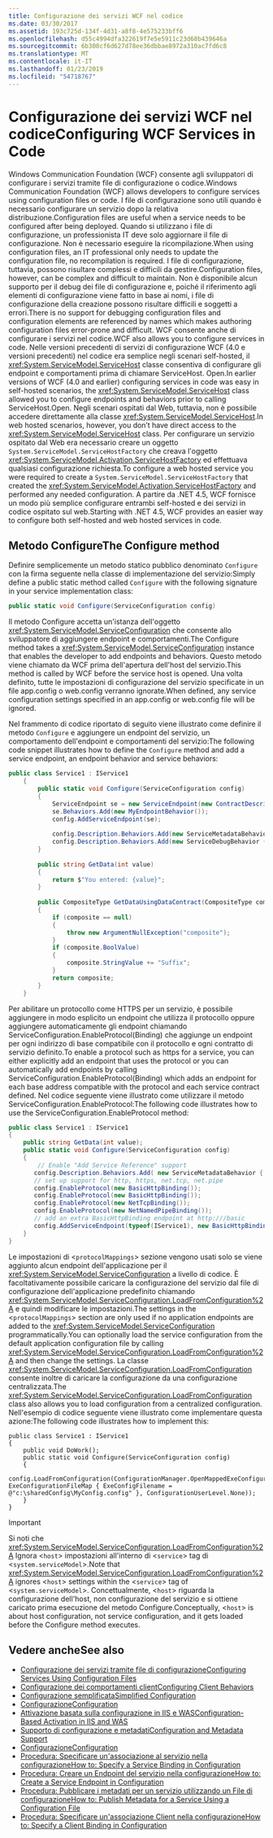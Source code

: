 ```yaml
---
title: Configurazione dei servizi WCF nel codice
ms.date: 03/30/2017
ms.assetid: 193c725d-134f-4d31-a8f8-4e575233bff6
ms.openlocfilehash: d55c4994dfa322619f7e5e5911c23d68b439646a
ms.sourcegitcommit: 6b308cf6d627d78ee36dbbae8972a310ac7fd6c8
ms.translationtype: MT
ms.contentlocale: it-IT
ms.lasthandoff: 01/23/2019
ms.locfileid: "54718767"
---
```

# <a name="configuring-wcf-services-in-code"></a><span data-ttu-id="16a98-102">Configurazione dei servizi WCF nel codice</span><span class="sxs-lookup"><span data-stu-id="16a98-102">Configuring WCF Services in Code</span></span>
<span data-ttu-id="16a98-103">Windows Communication Foundation (WCF) consente agli sviluppatori di configurare i servizi tramite file di configurazione o codice.</span><span class="sxs-lookup"><span data-stu-id="16a98-103">Windows Communication Foundation (WCF) allows developers to configure services using configuration files or code.</span></span>  <span data-ttu-id="16a98-104">I file di configurazione sono utili quando è necessario configurare un servizio dopo la relativa distribuzione.</span><span class="sxs-lookup"><span data-stu-id="16a98-104">Configuration files are useful when a service needs to be configured after being deployed.</span></span> <span data-ttu-id="16a98-105">Quando si utilizzano i file di configurazione, un professionista IT deve solo aggiornare il file di configurazione. Non è necessario eseguire la ricompilazione.</span><span class="sxs-lookup"><span data-stu-id="16a98-105">When using configuration files, an IT professional only needs to update the configuration file, no recompilation is required.</span></span> <span data-ttu-id="16a98-106">I file di configurazione, tuttavia, possono risultare complessi e difficili da gestire.</span><span class="sxs-lookup"><span data-stu-id="16a98-106">Configuration files, however, can be complex and difficult to maintain.</span></span> <span data-ttu-id="16a98-107">Non è disponibile alcun supporto per il debug dei file di configurazione e, poiché il riferimento agli elementi di configurazione viene fatto in base ai nomi, i file di configurazione della creazione possono risultare difficili e soggetti a errori.</span><span class="sxs-lookup"><span data-stu-id="16a98-107">There is no support for debugging configuration files and configuration elements are referenced by names which makes authoring configuration files error-prone and difficult.</span></span> <span data-ttu-id="16a98-108">WCF consente anche di configurare i servizi nel codice.</span><span class="sxs-lookup"><span data-stu-id="16a98-108">WCF also allows you to configure services in code.</span></span> <span data-ttu-id="16a98-109">Nelle versioni precedenti di servizi di configurazione WCF (4.0 e versioni precedenti) nel codice era semplice negli scenari self-hosted, il <xref:System.ServiceModel.ServiceHost> classe consentiva di configurare gli endpoint e comportamenti prima di chiamare ServiceHost. Open.</span><span class="sxs-lookup"><span data-stu-id="16a98-109">In earlier versions of WCF (4.0 and earlier) configuring services in code was easy in self-hosted scenarios, the <xref:System.ServiceModel.ServiceHost> class allowed you to configure endpoints and behaviors prior to calling ServiceHost.Open.</span></span> <span data-ttu-id="16a98-110">Negli scenari ospitati dal Web, tuttavia, non è possibile accedere direttamente alla classe <xref:System.ServiceModel.ServiceHost>.</span><span class="sxs-lookup"><span data-stu-id="16a98-110">In web hosted scenarios, however, you don’t have direct access to the <xref:System.ServiceModel.ServiceHost> class.</span></span> <span data-ttu-id="16a98-111">Per configurare un servizio ospitato dal Web era necessario creare un oggetto `System.ServiceModel.ServiceHostFactory` che creava l'oggetto <xref:System.ServiceModel.Activation.ServiceHostFactory> ed effettuava qualsiasi configurazione richiesta.</span><span class="sxs-lookup"><span data-stu-id="16a98-111">To configure a web hosted service you were required to create a `System.ServiceModel.ServiceHostFactory` that created the <xref:System.ServiceModel.Activation.ServiceHostFactory> and performed any needed configuration.</span></span> <span data-ttu-id="16a98-112">A partire da .NET 4.5, WCF fornisce un modo più semplice configurare entrambi self-hosted e dei servizi in codice ospitato sul web.</span><span class="sxs-lookup"><span data-stu-id="16a98-112">Starting with .NET 4.5, WCF provides an easier way to configure both self-hosted and web hosted services in code.</span></span>  
  
## <a name="the-configure-method"></a><span data-ttu-id="16a98-113">Metodo Configure</span><span class="sxs-lookup"><span data-stu-id="16a98-113">The Configure method</span></span>  
 <span data-ttu-id="16a98-114">Definire semplicemente un metodo statico pubblico denominato `Configure` con la firma seguente nella classe di implementazione del servizio:</span><span class="sxs-lookup"><span data-stu-id="16a98-114">Simply define a public static method called `Configure` with the following signature in your service implementation class:</span></span>  
  
```csharp  
public static void Configure(ServiceConfiguration config)  
```  
  
 <span data-ttu-id="16a98-115">Il metodo Configure accetta un'istanza dell'oggetto <xref:System.ServiceModel.ServiceConfiguration> che consente allo sviluppatore di aggiungere endpoint e comportamenti.</span><span class="sxs-lookup"><span data-stu-id="16a98-115">The Configure method takes a <xref:System.ServiceModel.ServiceConfiguration> instance that enables the developer to add endpoints and behaviors.</span></span> <span data-ttu-id="16a98-116">Questo metodo viene chiamato da WCF prima dell'apertura dell'host del servizio.</span><span class="sxs-lookup"><span data-stu-id="16a98-116">This method is called by WCF before the service host is opened.</span></span> <span data-ttu-id="16a98-117">Una volta definito, tutte le impostazioni di configurazione del servizio specificate in un file app.config o web.config verranno ignorate.</span><span class="sxs-lookup"><span data-stu-id="16a98-117">When defined, any service configuration settings specified in an app.config or web.config file will be ignored.</span></span>  
  
 <span data-ttu-id="16a98-118">Nel frammento di codice riportato di seguito viene illustrato come definire il metodo `Configure` e aggiungere un endpoint del servizio, un comportamento dell'endpoint e comportamenti del servizio:</span><span class="sxs-lookup"><span data-stu-id="16a98-118">The following code snippet illustrates how to define the `Configure` method and add a service endpoint, an endpoint behavior and service behaviors:</span></span>  
  
```csharp  
public class Service1 : IService1  
    {  
        public static void Configure(ServiceConfiguration config)  
        {  
            ServiceEndpoint se = new ServiceEndpoint(new ContractDescription("IService1"), new BasicHttpBinding(), new EndpointAddress("basic"));  
            se.Behaviors.Add(new MyEndpointBehavior());  
            config.AddServiceEndpoint(se);  
  
            config.Description.Behaviors.Add(new ServiceMetadataBehavior { HttpGetEnabled = true });  
            config.Description.Behaviors.Add(new ServiceDebugBehavior { IncludeExceptionDetailInFaults = true });  
        }  
  
        public string GetData(int value)  
        {  
            return $"You entered: {value}";
        }  
  
        public CompositeType GetDataUsingDataContract(CompositeType composite)  
        {  
            if (composite == null)  
            {  
                throw new ArgumentNullException("composite");  
            }  
            if (composite.BoolValue)  
            {  
                composite.StringValue += "Suffix";  
            }  
            return composite;  
        }  
    }  
```  
  
 <span data-ttu-id="16a98-119">Per abilitare un protocollo come HTTPS per un servizio, è possibile aggiungere in modo esplicito un endpoint che utilizza il protocollo oppure aggiungere automaticamente gli endpoint chiamando ServiceConfiguration.EnableProtocol(Binding) che aggiunge un endpoint per ogni indirizzo di base compatibile con il protocollo e ogni contratto di servizio definito.</span><span class="sxs-lookup"><span data-stu-id="16a98-119">To enable a protocol such as https for a service, you can either explicitly add an endpoint that uses the protocol or you can automatically add endpoints by calling ServiceConfiguration.EnableProtocol(Binding) which adds an endpoint for each base address compatible with the protocol and each service contract defined.</span></span> <span data-ttu-id="16a98-120">Nel codice seguente viene illustrato come utilizzare il metodo ServiceConfiguration.EnableProtocol:</span><span class="sxs-lookup"><span data-stu-id="16a98-120">The following code illustrates how to use the ServiceConfiguration.EnableProtocol method:</span></span>  
  
```csharp  
public class Service1 : IService1   
{   
    public string GetData(int value);   
    public static void Configure(ServiceConfiguration config)   
    {   
        // Enable "Add Service Reference" support   
       config.Description.Behaviors.Add( new ServiceMetadataBehavior { HttpGetEnabled = true });   
       // set up support for http, https, net.tcp, net.pipe   
       config.EnableProtocol(new BasicHttpBinding());   
       config.EnableProtocol(new BasicHttpBinding());   
       config.EnableProtocol(new NetTcpBinding());   
       config.EnableProtocol(new NetNamedPipeBinding());   
       // add an extra BasicHttpBinding endpoint at http:///basic   
       config.AddServiceEndpoint(typeof(IService1), new BasicHttpBinding(),"basic");   
    }   
}   
```  
  
 <span data-ttu-id="16a98-121">Le impostazioni di <`protocolMappings`> sezione vengono usati solo se viene aggiunto alcun endpoint dell'applicazione per il <xref:System.ServiceModel.ServiceConfiguration> a livello di codice. È facoltativamente possibile caricare la configurazione del servizio dal file di configurazione dell'applicazione predefinito chiamando <xref:System.ServiceModel.ServiceConfiguration.LoadFromConfiguration%2A> e quindi modificare le impostazioni.</span><span class="sxs-lookup"><span data-stu-id="16a98-121">The settings in the <`protocolMappings`> section are only used if no application endpoints are added to the <xref:System.ServiceModel.ServiceConfiguration> programmatically.You can optionally load the service configuration from the default application configuration file by calling <xref:System.ServiceModel.ServiceConfiguration.LoadFromConfiguration%2A> and then change the settings.</span></span> <span data-ttu-id="16a98-122">La classe <xref:System.ServiceModel.ServiceConfiguration.LoadFromConfiguration> consente inoltre di caricare la configurazione da una configurazione centralizzata.</span><span class="sxs-lookup"><span data-stu-id="16a98-122">The <xref:System.ServiceModel.ServiceConfiguration.LoadFromConfiguration> class also allows you to load configuration from a centralized configuration.</span></span> <span data-ttu-id="16a98-123">Nell'esempio di codice seguente viene illustrato come implementare questa azione:</span><span class="sxs-lookup"><span data-stu-id="16a98-123">The following code illustrates how to implement this:</span></span>  
  
```  
public class Service1 : IService1   
{   
    public void DoWork();   
    public static void Configure(ServiceConfiguration config)   
    {   
          config.LoadFromConfiguration(ConfigurationManager.OpenMappedExeConfiguration(new ExeConfigurationFileMap { ExeConfigFilename = @"c:\sharedConfig\MyConfig.config" }, ConfigurationUserLevel.None));   
    }   
}  
```  
  
> [!IMPORTANT]
>  <span data-ttu-id="16a98-124">Si noti che <xref:System.ServiceModel.ServiceConfiguration.LoadFromConfiguration%2A> Ignora <`host`> impostazioni all'interno di <`service`> tag di <`system.serviceModel`>.</span><span class="sxs-lookup"><span data-stu-id="16a98-124">Note that <xref:System.ServiceModel.ServiceConfiguration.LoadFromConfiguration%2A> ignores <`host`> settings within the <`service`> tag of <`system.serviceModel`>.</span></span> <span data-ttu-id="16a98-125">Concettualmente, <`host`> riguarda la configurazione dell'host, non configurazione del servizio e si ottiene caricato prima esecuzione del metodo Configure.</span><span class="sxs-lookup"><span data-stu-id="16a98-125">Conceptually, <`host`> is about host configuration, not service configuration, and it gets loaded before the Configure method executes.</span></span>  
  
## <a name="see-also"></a><span data-ttu-id="16a98-126">Vedere anche</span><span class="sxs-lookup"><span data-stu-id="16a98-126">See also</span></span>
- [<span data-ttu-id="16a98-127">Configurazione dei servizi tramite file di configurazione</span><span class="sxs-lookup"><span data-stu-id="16a98-127">Configuring Services Using Configuration Files</span></span>](../../../docs/framework/wcf/configuring-services-using-configuration-files.md)
- [<span data-ttu-id="16a98-128">Configurazione dei comportamenti client</span><span class="sxs-lookup"><span data-stu-id="16a98-128">Configuring Client Behaviors</span></span>](../../../docs/framework/wcf/configuring-client-behaviors.md)
- [<span data-ttu-id="16a98-129">Configurazione semplificata</span><span class="sxs-lookup"><span data-stu-id="16a98-129">Simplified Configuration</span></span>](../../../docs/framework/wcf/simplified-configuration.md)
- [<span data-ttu-id="16a98-130">Configurazione</span><span class="sxs-lookup"><span data-stu-id="16a98-130">Configuration</span></span>](../../../docs/framework/wcf/samples/configuration-sample.md)
- [<span data-ttu-id="16a98-131">Attivazione basata sulla configurazione in IIS e WAS</span><span class="sxs-lookup"><span data-stu-id="16a98-131">Configuration-Based Activation in IIS and WAS</span></span>](../../../docs/framework/wcf/feature-details/configuration-based-activation-in-iis-and-was.md)
- [<span data-ttu-id="16a98-132">Supporto di configurazione e metadati</span><span class="sxs-lookup"><span data-stu-id="16a98-132">Configuration and Metadata Support</span></span>](../../../docs/framework/wcf/extending/configuration-and-metadata-support.md)
- [<span data-ttu-id="16a98-133">Configurazione</span><span class="sxs-lookup"><span data-stu-id="16a98-133">Configuration</span></span>](../../../docs/framework/wcf/diagnostics/exceptions-reference/configuration.md)
- [<span data-ttu-id="16a98-134">Procedura: Specificare un'associazione al servizio nella configurazione</span><span class="sxs-lookup"><span data-stu-id="16a98-134">How to: Specify a Service Binding in Configuration</span></span>](../../../docs/framework/wcf/how-to-specify-a-service-binding-in-configuration.md)
- [<span data-ttu-id="16a98-135">Procedura: Creare un Endpoint del servizio nella configurazione</span><span class="sxs-lookup"><span data-stu-id="16a98-135">How to: Create a Service Endpoint in Configuration</span></span>](../../../docs/framework/wcf/feature-details/how-to-create-a-service-endpoint-in-configuration.md)
- [<span data-ttu-id="16a98-136">Procedura: Pubblicare i metadati per un servizio utilizzando un File di configurazione</span><span class="sxs-lookup"><span data-stu-id="16a98-136">How to: Publish Metadata for a Service Using a Configuration File</span></span>](../../../docs/framework/wcf/feature-details/how-to-publish-metadata-for-a-service-using-a-configuration-file.md)
- [<span data-ttu-id="16a98-137">Procedura: Specificare un'associazione Client nella configurazione</span><span class="sxs-lookup"><span data-stu-id="16a98-137">How to: Specify a Client Binding in Configuration</span></span>](../../../docs/framework/wcf/how-to-specify-a-client-binding-in-configuration.md)
